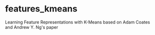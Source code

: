 # features_kmeans
Learning Feature Representations with K-Means based on Adam Coates and Andrew Y. Ng's paper

